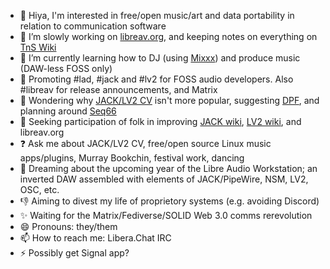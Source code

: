 - 👋 Hiya, I'm interested in free/open music/art and data portability in relation to communication software
- 🔭 I’m slowly working on [libreav.org](https://libreav.org), and keeping notes on everything on [TnS Wiki](https://wiki.thingsandstuff.org)
- 🌱 I’m currently learning how to DJ (using [Mixxx](https://mixxx.org)) and produce music (DAW-less FOSS only)
- 💬 Promoting #lad, #jack and #lv2 for FOSS audio developers. Also #libreav for release announcements, and Matrix
- 🤔 Wondering why [JACK/LV2 CV](https://linuxmusicians.com/viewtopic.php?f=1&t=20701) isn't more popular, suggesting [DPF](https://github.com/DISTRHO/DPF), and planning around [Seq66](https://github.com/ahlstromcj/seq66)
- 👯 Seeking participation of folk in improving [JACK wiki](https://github.com/jackaudio/jackaudio.github.com/wiki), [LV2 wiki](https://github.com/lv2/lv2/wiki), and libreav.org
- ❓ Ask me about JACK/LV2 CV, free/open source Linux music apps/plugins, Murray Bookchin, festival work, dancing 
- 💭 Dreaming about the upcoming year of the Libre Audio Workstation; an inverted DAW assembled with elements of JACK/PipeWire, NSM, LV2, OSC, etc.
- 👎 Aiming to divest my life of proprietory systems (e.g. avoiding Discord)
- ✨ Waiting for the Matrix/Fediverse/SOLID Web 3.0 comms rerevolution
- 😄 Pronouns: they/them
- 📫 How to reach me: Libera.Chat IRC
- ⚡ Possibly get Signal app?
